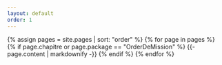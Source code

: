 ```yaml
---
layout: default
order: 1
---
```


{% assign pages = site.pages | sort: "order" %}
{% for page in pages %}
  {% if page.chapitre or page.package == "OrderDeMission" %}
    {{- page.content | markdownify -}}
  {% endif %}
{% endfor %}
